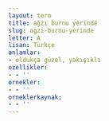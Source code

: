 ```yaml
---
layout: term
title: ağzı burnu yerinde
slug: agzi-burnu-yerinde
letter: A
lisan: Türkçe
anlamlar:
- oldukça güzel, yakışıklı
ozellikler:
- - ''
ornekler:
- - ''
orneklerkaynak:
- - ''
---
```

